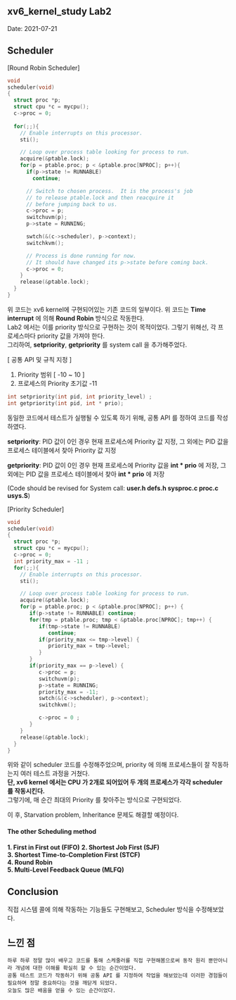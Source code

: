 ## xv6_kernel_study Lab2
  
Date: 2021-07-21

## Scheduler  
  
[Round Robin Scheduler] 
```c
void
scheduler(void)
{
  struct proc *p;
  struct cpu *c = mycpu();
  c->proc = 0;
  
  for(;;){
    // Enable interrupts on this processor.
    sti();

    // Loop over process table looking for process to run.
    acquire(&ptable.lock);
    for(p = ptable.proc; p < &ptable.proc[NPROC]; p++){
      if(p->state != RUNNABLE)
        continue;

      // Switch to chosen process.  It is the process's job
      // to release ptable.lock and then reacquire it
      // before jumping back to us.
      c->proc = p;
      switchuvm(p);
      p->state = RUNNING;

      swtch(&(c->scheduler), p->context);
      switchkvm();

      // Process is done running for now.
      // It should have changed its p->state before coming back.
      c->proc = 0;
    }
    release(&ptable.lock);
  }
}
```   

위 코드는 xv6 kernel에 구현되어있는 기존 코드의 일부이다. 위 코드는 <strong>Time interrupt</strong> 에 의해 **Round Robin** 방식으로 작동한다.   
Lab2 에서는 이를 priority 방식으로 구현하는 것이 목적이었다. 그렇기 위해선, 각 프로세스마다 priority 값을 가져야 한다.  
그리하여, **setpriority**, **getpriority** 를 system call 을 추가해주었다. 
    
[ 공통 API 및 규칙 지정 ]  
1. Priority 범위 [ -10 ~ 10 ]   
2. 프로세스의 Priority 초기값 -11   

```c
int setpriority(int pid, int priority_level) ; 
int getpriority(int pid, int * prio); 
```  
   
동일한 코드에서 테스트가 실행될 수 있도록 하기 위해, 공통 API 를 정하여 코드를 작성하였다.   

**setpriority**: PID 값이 0인 경우 현재 프로세스에 Priority 값 지정, 그 외에는 PID 값을 프로세스 테이블에서 찾아 Priority 값 지정   
   
**getpriority**: PID 값이 0인 경우 현재 프로세스에 Priority 값을 **int * prio** 에 저장, 그 외에는 PID 값을 프로세스 테이블에서 찾아 **int * prio** 에 저장   
    
(Code should be revised for System call: **user.h defs.h sysproc.c proc.c usys.S**)   
    
[Priority Scheduler]  
```c
void
scheduler(void)
{
  struct proc *p;
  struct cpu *c = mycpu();
  c->proc = 0;
  int priority_max = -11 ;
  for(;;){
    // Enable interrupts on this processor.
    sti();

    // Loop over process table looking for process to run.
    acquire(&ptable.lock);
    for(p = ptable.proc; p < &ptable.proc[NPROC]; p++) {
       if(p->state != RUNNABLE) continue;
       for(tmp = ptable.proc; tmp < &ptable.proc[NPROC]; tmp++) {
          if(tmp->state != RUNNABLE)
             continue;
          if(priority_max <= tmp->level) {
             priority_max = tmp->level;
          }
       }
       if(priority_max == p->level) {
          c->proc = p;
          switchuvm(p);
          p->state = RUNNING;
          priority_max = -11;
          swtch(&(c->scheduler), p->context);
          switchkvm();

          c->proc = 0 ;
       }
    }
    release(&ptable.lock);
  }
}
```  

위와 같이 scheduler 코드를 수정해주었으며, priority 에 의해 프로세스들이 잘 작동하는지 여러 테스트 과정을 거쳤다.   
**단, xv6 kernel 에서는 CPU 가 2개로 되어있어 두 개의 프로세스가 각각 scheduler 를 작동시킨다.**  
그렇기에, 매 순간 최대의 Priority 를 찾아주는 방식으로 구현되었다.  
   
이 후, Starvation problem, Inheritance 문제도 해결할 예정이다.   

#### The other Scheduling method  
**1. First in First out (FIFO)**
**2. Shortest Job First (SJF)**   
**3. Shortest Time-to-Completion First (STCF)**   
**4. Round Robin**  
**5. Multi-Level Feedback Queue (MLFQ)**  

## Conclusion    
직접 시스템 콜에 의해 작동하는 기능들도 구현해보고, Scheduler 방식을 수정해보았다.    
   
## 느낀 점  
	하루 하루 정말 많이 배우고 코드를 통해 스케줄러를 직접 구현해봄으로써 동작 원리 뿐만아니라 개념에 대한 이해를 확실히 할 수 있는 순간이었다.   
	공통 테스트 코드가 작동하기 위해 공통 API 를 지정하여 작업을 해보았는데 이러한 경험들이 필요하며 정말 중요하다는 것을 깨닫게 되었다.   
	오늘도 많은 배움을 얻을 수 있는 순간이었다. 
	
